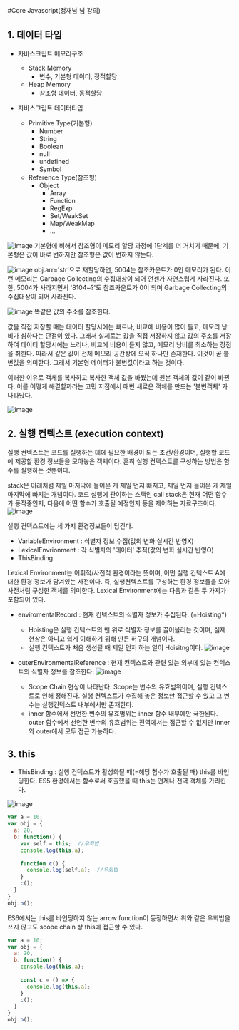#Core Javascript(정재남 님 강의)
## 1. 데이터 타입
- 자바스크립트 메모리구조
  - Stack Memory
    - 변수, 기본형 데이터, 정적할당   
  - Heap Memory
    - 참조형 데이터, 동적할당


- 자바스크립트 데이터타입
  - Primitive Type(기본형)
    - Number
    - String
    - Boolean
    - null
    - undefined
    - Symbol
  - Reference Type(참조형)
    - Object
      - Array
      - Function
      - RegExp
      - Set/WeakSet
      - Map/WeakMap
      - ... 

![image](https://user-images.githubusercontent.com/59413128/135451716-e68b0078-bf48-45b9-aa97-6e26c7be2c26.png)
기본형에 비해서 참조형이 메모리 할당 과정에 1단계를 더 거치기 때문에, 기본형은 값이 바로 변하지만 참조형은 값이 변하지 않는다.

![image](https://user-images.githubusercontent.com/59413128/135453678-e4bf9b79-bd93-43e3-9fcf-2a11920780b8.png)
obj.arr='str'으로 재할당하면,
5004는 참조카운트가 0인 메모리가 된다. 이런 메모리는 Garbage Collecting의 수집대상이 되어 언젠가 자연스럽게 사라진다.
또한, 5004가 사라지면서 '8104~?'도 참조카운트가 0이 되며 Garbage Collecting의 수집대상이 되어 사라진다.

![image](https://user-images.githubusercontent.com/59413128/135453974-ef4ab2bf-f923-4b57-922e-0f24b13c46c8.png)
똑같은 값의 주소를 참조한다.

값을 직접 저장할 때는 데이터 할당시에는 빠르나, 비교에 비용이 많이 들고, 메모리 낭비가 심하다는 단점이 있다.
그래서 실제로는 값을 직접 저장하지 않고 값의 주소를 저장하여 데이터 할당시에는 느리나, 비교에 비용이 들지 않고, 메모리 낭비를 최소하는 장점을 취한다.
따라서 같은 값이 전체 메모리 공간상에 오직 하나만 존재한다. 이것이 곧 불변값을 의미한다.
그래서 기본형 데이터가 불변값이라고 하는 것이다.

이러한 이유로 객체를 복사하고 복사한 객체 값을 바꿨는데 원본 객체의 값이 같이 바뀐다.
이를 어떻게 해결할까라는 고민 지점에서 매번 새로운 객체를 만드는 '불변객체' 가 나타났다. 

![image](https://user-images.githubusercontent.com/59413128/135455980-6256890b-f3eb-4192-a64d-d9c1989af1d1.png)

## 2. 실행 컨텍스트 (execution context)
실행 컨텍스트는 코드를 실행하는 데에 필요한 배경이 되는 조건/환경이며, 실행할 코드에 제공할 환경 정보들을 모아놓은 객체이다. 
흔히 실행 컨텍스트를 구성하는 방법은 함수를 실행하는 것뿐이다. 

stack은 아래처럼 제일 마지막에 들어온 게 제일 먼저 빠지고, 제일 먼저 들어온 게 제일 마지막에 빠지는 개념이다.
코드 실행에 관여하는 스택인 call stack은 현재 어떤 함수가 동작중인지, 다음에 어떤 함수가 호출될 예정인지 등을 제어하는 자료구조이다.
![image](https://user-images.githubusercontent.com/59413128/135457526-892230f5-73d0-4188-adb1-0f0555523fe1.png)

실행 컨텍스트에는 세 가지 환경정보들이 담긴다.
- VariableEnvironment : 식별자 정보 수집(값의 변화 실시간 반영X)
- LexicalEnvrionment : 각 식별자의 '데이터' 추적(값의 변화 실시간 반영O)
- ThisBinding

Lexical Environment는 어휘적/사전적 환경이라는 뜻이며, 어떤 실행 컨텍스트 A에 대한 환경 정보가 담겨있는 사전이다.
즉, 실행컨텍스트를 구성하는 환경 정보들을 모아 사전처럼 구성한 객체를 의미한다.
Lexical Environment에는 다음과 같은 두 가지가 포함되어 있다.
- enviromentalRecord : 현재 컨텍스트의 식별자 정보가 수집된다. (=Hoisting*)
  * Hoisting은 실행 컨텍스트의 맨 위로 식별자 정보를 끌어올리는 것이며, 실제 현상은 아니고 쉽게 이해하기 위해 만든 허구의 개념이다.
  * 실행 컨텍스트가 처음 생성될 때 제일 먼저 하는 일이 Hoisitng이다.
  ![image](https://user-images.githubusercontent.com/59413128/135591142-0848106d-a45c-49f4-9a7c-d0663cf9883d.png)

- outerEnvironmentalReference : 현재 컨텍스트와 관련 있는 외부에 있는 컨텍스트의 식별자 정보를 참조한다.
  ![image](https://user-images.githubusercontent.com/59413128/135591493-faa0b4b8-1c0c-481b-9af4-da27d388e2c2.png)
  * Scope Chain 현상이 나타난다. Scope는 변수의 유효범위이며, 실행 컨텍스트로 인해 정해진다. 실행 컨텍스트가 수집해 놓은 정보만 접근할 수 있고 그 변수는 실행컨텍스트 내부에서만 존재한다. 
  * inner 함수에서 선언한 변수의 유효범위는 inner 함수 내부에만 국한된다. outer 함수에서 선언한 변수의 유효범위는 전역에서는 접근할 수 없지만 inner와 outer에서 모두 접근 가능하다.

## 3. this
- ThisBinding : 실행 컨텍스트가 활성화될 때(=해당 함수가 호출될 때) this를 바인딩한다.
ES5 환경에서는 함수로써 호출했을 때 this는 언제나 전역 객체를 가리킨다.

![image](https://user-images.githubusercontent.com/59413128/135600629-58ec8105-06ef-4cf2-874e-c37de5c91fb3.png)
```js
var a = 10;
var obj = {
  a: 20,
  b: function() {
    var self = this;  //우회법
    console.log(this.a);
    
    function c() {
      console.log(self.a);  //우회법
    }
    c();
  }
}
obj.b();
```

ES6에서는 this를 바인딩하지 않는  arrow function이 등장하면서 위와 같은 우회법을 쓰지 않고도 scope chain 상 this에 접근할 수 있다.
```js
var a = 10;
var obj = {
  a: 20,
  b: function() {
    console.log(this.a);
    
    const c = () => {
      console.log(this.a);
    }
    c();
  }
}
obj.b();
```



